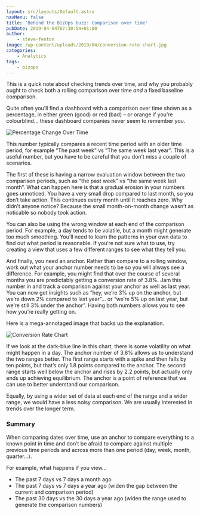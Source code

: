 ```yaml
---
layout: src/layouts/Default.astro
navMenu: false
title: 'Behind the BizOps buzz: Comparison over time'
pubDate: 2019-04-04T07:30:54+01:00
author:
    - steve-fenton
image: /wp-content/uploads/2019/04/conversion-rate-chart.jpg
categories:
    - Analytics
tags:
    - bizops
---
```


This is a quick note about checking trends over time, and why you probably ought to check both a rolling comparison over time *and* a fixed baseline comparison.

Quite often you’ll find a dashboard with a comparison over time shown as a percentage, in either green (good) or red (bad) – or orange if you’re colourblind… these dashboard companies never seem to remember you.

![Percentage Change Over Time](https://www.stevefenton.co.uk/wp-content/uploads/2019/04/change-over-time.jpg)

This number typically compares a recent time period with an older time period, for example “The past week” vs “The same week last year”. This is a useful number, but you have to be careful that you don’t miss a couple of scenarios.

The first of these is having a narrow evaluation window between the two comparison periods, such as “the past week” vs “the same week last month”. What can happen here is that a gradual erosion in your numbers goes unnoticed. You have a very small drop compared to last month, so you don’t take action. This continues every month until it reaches zero. Why didn’t anyone notice? Because the small month-on-month change wasn’t as noticable so nobody took action.

You can also be using the wrong window at each end of the comparison period. For example, a day tends to be volatile, but a month might generate too much smoothing. You’ll need to learn the patterns in your own data to find out what period is reasonable. If you’re not sure what to use, try creating a view that uses a few different ranges to see what they tell you.

And finally, you need an anchor. Rather than compare to a rolling window, work out what your anchor number needs to be so you will always see a difference. For example, you might find that over the course of several months you are predictably getting a conversion rate of 3.8%. Jam this number in and track a comparison against your anchor as well as last year. You can now get insights such as “hey, we’re 3% up on the anchor, but we’re down 2% compared to last year”… or “we’re 5% up on last year, but we’re still 3% under the anchor”. Having both numbers allows you to see how you’re really getting on.

Here is a mega-annotaged image that backs up the explanation.

![Conversion Rate Chart](https://www.stevefenton.co.uk/wp-content/uploads/2019/04/conversion-rate-chart-1024x291.jpg)

If we look at the dark-blue line in this chart, there is some volatility on what might happen in a day. The anchor number of 3.8% allows us to understand the two ranges better. The first range starts with a spike and then falls by ten points, but that’s only 1.8 points compared to the anchor. The second range starts well below the anchor and rises by 2.2 points, but actually only ends up achieving equilibrium. The anchor is a point of reference that we can use to better understand our comparison.

Equally, by using a wider set of data at each end of the range and a wider range, we would have a less noisy comparison. We are usually interested in trends over the longer term.

### Summary

When comparing dates over time, use an anchor to compare everything to a known point in time and don’t be afraid to compare against multiple previous time periods and across more than one period (day, week, month, quarter…).

For example, what happens if you view…

- The past 7 days vs 7 days a month ago
- The past 7 days vs 7 days a year ago (widen the gap between the current and comparison period)
- The past 30 days vs the 30 days a year ago (widen the range used to generate the comparison numbers)